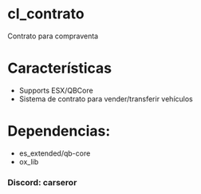 # cl_contrato

Contrato para compraventa

# Características
* Supports ESX/QBCore
* Sistema de contrato para vender/transferir vehículos


# Dependencias: 
* es_extended/qb-core
* ox_lib

### Discord: carseror
